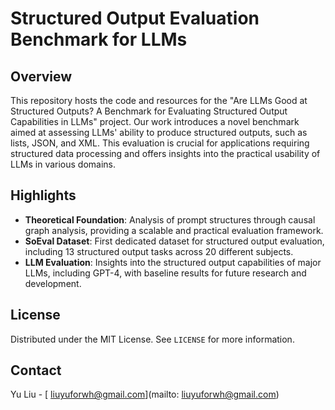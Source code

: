 # Structured Output Evaluation Benchmark for LLMs

## Overview

This repository hosts the code and resources for the "Are LLMs Good at Structured Outputs? A Benchmark for Evaluating Structured Output Capabilities in LLMs" project. Our work introduces a novel benchmark aimed at assessing LLMs' ability to produce structured outputs, such as lists, JSON, and XML. This evaluation is crucial for applications requiring structured data processing and offers insights into the practical usability of LLMs in various domains.

## Highlights

- **Theoretical Foundation**: Analysis of prompt structures through causal graph analysis, providing a scalable and practical evaluation framework.
- **SoEval Dataset**: First dedicated dataset for structured output evaluation, including 13 structured output tasks across 20 different subjects.
- **LLM Evaluation**: Insights into the structured output capabilities of major LLMs, including GPT-4, with baseline results for future research and development.

## License

Distributed under the MIT License. See `LICENSE` for more information.

## Contact

Yu Liu - [ liuyuforwh@gmail.com](mailto: liuyuforwh@gmail.com)


